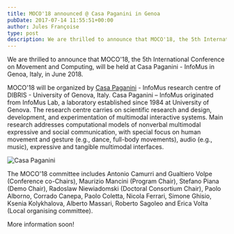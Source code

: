 ```yaml
---
title: MOCO'18 announced @ Casa Paganini in Genoa
pubDate: 2017-07-14 11:55:51+00:00
author: Jules Françoise
type: post
description: We are thrilled to announce that MOCO'18, the 5th International Conference on Movement and Computing, will be held at Casa Paganini - InfoMus in Genoa, Italy, in June 2018.
---
```


We are thrilled to announce that MOCO'18, the 5th International Conference on Movement and Computing, will be held at Casa Paganini - InfoMus in Genoa, Italy, in June 2018.

MOCO'18 will be organized by [Casa Paganini](www.casapaganini.org) - InfoMus research centre of DIBRIS - University of Genova, Italy. Casa Paganini – InfoMus originated from InfoMus Lab, a laboratory established since 1984 at University of Genova. The research centre carries on scientific research and design, development, and experimentation of multimodal interactive systems. Main research addresses computational models of nonverbal multimodal expressive and social communication, with special focus on human movement and gesture (e.g., dance, full-body movements), audio (e.g., music), expressive and tangible multimodal interfaces.

![Casa Paganini](/images/casa_paganini.png)

The MOCO'18 committee includes Antonio Camurri and Gualtiero Volpe (Conference co-Chairs), Maurizio Mancini (Program Chair), Stefano Piana (Demo Chair), Radoslaw Niewiadomski (Doctoral Consortium Chair), Paolo Alborno, Corrado Canepa, Paolo Coletta, Nicola Ferrari, Simone Ghisio, Ksenia Kolykhalova, Alberto Massari, Roberto Sagoleo and Erica Volta (Local organising committee).

More information soon!
